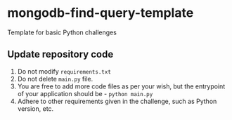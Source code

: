 # mongodb-find-query-template

Template for basic Python challenges

## Update repository code

1. Do not modify `requirements.txt`
2. Do not delete `main.py` file.
3. You are free to add more code files as per your wish, but the entrypoint of your application should be - `python main.py`
4. Adhere to other requirements given in the challenge, such as Python version, etc.
